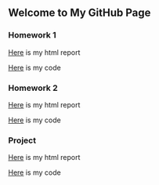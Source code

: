 ## Welcome to My GitHub Page


### Homework 1
[Here](IE360_Homework1_Report.html) is my html report


[Here](IE_360_HW1_code.ipynb) is my code



### Homework 2
[Here](Homework2_Report_SelinCoskun.html) is my html report


[Here](Homework2_Code_SelinCoskun.ipynb) is my code


### Project
[Here](Pro_Report.html) is my html report


[Here](Project5.ipynb) is my code
